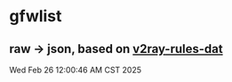 # gfwlist
## raw -> json, based on [v2ray-rules-dat](https://github.com/Loyalsoldier/v2ray-rules-dat)
Wed Feb 26 12:00:46 AM CST 2025

